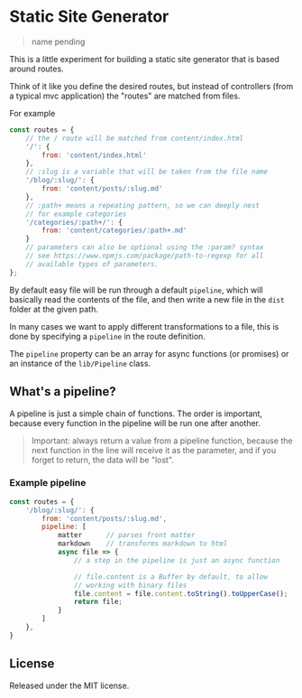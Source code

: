 # Static Site Generator

> name pending

This is a little experiment for building a static site generator that is based around routes.

Think of it like you define the desired routes, but instead of controllers (from a typical mvc application) the "routes" are matched from files.

For example

```js
const routes = {
    // the / route will be matched from content/index.html
    '/': {
        from: 'content/index.html'
    },
    // :slug is a variable that will be taken from the file name
    '/blog/:slug/': {
        from: 'content/posts/:slug.md'
    },
    // :path+ means a repeating pattern, so we can deeply nest
    // for example categories
    '/categories/:path+/': {
        from: 'content/categories/:path+.md'
    }
    // parameters can also be optional using the :param? syntax
    // see https://www.npmjs.com/package/path-to-regexp for all
    // available types of parameters.
};
```

By default easy file will be run through a default `pipeline`, which will basically read the contents of the file, and then write a new file in the `dist` folder at the given path.

In many cases we want to apply different transformations to a file, this is done by specifying a `pipeline` in the route definition.

The `pipeline` property can be an array for async functions (or promises)
or an instance of the `lib/Pipeline` class.

## What's a pipeline?

A pipeline is just a simple chain of functions. The order is important, because every function in the pipeline will be run one after another.

> Important: always return a value from a pipeline function, because the next function in the line will receive it as the parameter, and if you forget to return, the data will be "lost".

### Example pipeline

```js
const routes = {
    '/blog/:slug/': {
        from: 'content/posts/:slug.md',
        pipeline: [
            matter      // parses front matter
            markdown    // transforms markdown to html
            async file => {
                // a step in the pipeline is just an async function

                // file.content is a Buffer by default, to allow
                // working with binary files
                file.content = file.content.toString().toUpperCase();
                return file;
            }
        ]
    },
}
```

## License

Released under the MIT license.